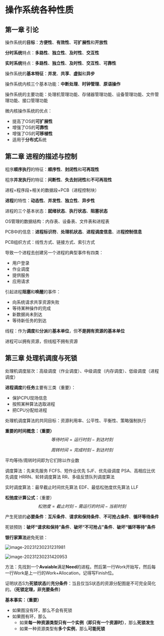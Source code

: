 # 操作系统各种性质

## 第一章 引论

操作系统的**目标**：**方便性**、**有效性**、**可扩展性**和**开放性**



**分时系统**特点：**多路性**、**独立性**、**及时性**、**交互性**

**实时系统**特点：**多路性**、**独立性**、**及时性**、**交互性**、**可靠性**



操作系统的**基本特征**：**并发**、**共享**、**虚拟**和**异步**

操作系统内核三个基本功能：**中断处理**、**时钟管理**、**原语操作**



操作系统的主要功能：处理机管理功能、存储器管理功能、设备管理功能、文件管理功能、接口管理功能



微内核操作系统的优点：

- 提高了OS的**可扩展性**
- 增强了OS的**可靠性**
- 增强了OS的**可移植性**
- 适用于**分布式**系统



## 第二章 进程的描述与控制

程序**顺序执行**的特征：**顺序性**、**封闭性**和**可再现性**

程序**并发执行**的特征：**间断性**、**失去封闭性**和**不可再现性**



进程=程序段+相关的数据段+PCB（进程控制块）

**进程**的特性：**动态性**、**并发性**、**独立性**、**异步性**

进程的三个基本状态：**就绪状态**、**执行状态**、**阻塞状态**



OS管理的数据结构：内存表、设备表、文件表和进程表

PCB中的信息：**进程标识符**、**处理机状态**、**进程调度信息**、进**程控制信息**

PCB组织方式：线性方式、链接方式、索引方式



导致一个进程去创建另一个进程的典型事件有四类：

- 用户登录
- 作业调度
- 提供服务
- 应用请求



引起进程**阻塞**和**唤醒**的事件：

- 向系统请求共享资源失败
- 等待某种操作的完成
- 新数据尚未到达
- 等待新任务的到达



线程：作为**调度**和**分派**的**基本单位**，但**不是拥有资源的基本单位**

进程可以拥有资源，但线程不拥有资源



## 第三章 处理机调度与死锁

处理机调度层次：高级调度（作业调度）、中级调度（内存调度）、低级调度（进程调度）



**进程调度**的**任务**主要有三类（重要）：

- 保护CPU现场信息
- 按照某种算法选取进程
- 把CPU分配给进程



处理机调度算法的共同目标：资源利用率、公平性、平衡性、策略强制执行



**重要的时间概念：（重要）**
$$
等待时间=运行时刻 - 到达时刻
$$

$$
周转时间=完成时刻 - 到达时刻
$$

平均等待/周转时间即为它们除以作业数



调度算法：先来先服务 FCFS、短作业优先 SJF、优先级调度 PSA、高相应比优先调度 HRRN、轮转调度算法 RR、多级反馈队列调度算法



实时调度算法：最早截止时间优先算法 EDF、最低松弛度优先算法 LLF

**松弛度计算公式：**（重要）
$$
松弛度=截止时刻 - 需运行的时间 - 当前时刻
$$



产生死锁的**必要条件**：**互斥条件**、**请求和保持条件**、**不可抢占条件**、**循环等待条件**

死锁预防：**破坏“请求和保持”条件**、**破坏“不可抢占”条件**、**破坏“循环等待”条件**



**银行家算法**避免死锁：

![image-20231230231231981](C:\Users\Jerry\AppData\Roaming\Typora\typora-user-images\image-20231230231231981.png)

![image-20231230231420953](C:\Users\Jerry\AppData\Roaming\Typora\typora-user-images\image-20231230231420953.png)

方法：先找到一个**Avaiable**满足**Need**的进程。然后第一行Work开始写，然后每一行Work是上一行的Work+Allocation，记得写Finish位。



证明状态S为**死锁状态**的**充分条件**：当且仅当S状态的资源分配图是不可完全简化的。**（死锁定理，非充要条件）**

**基本事实：（重要）**

- 如果图没有环，那么不会有死锁
- 如果图有环，那么
  - 如果**每一种资源类型只有一个实例（即只有一个资源时）**，那么**死锁发生**
  - 如果一种资源类型有**多个实例**，那么**可能死锁**